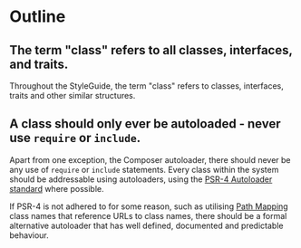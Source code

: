 # Outline

## The term "class" refers to all classes, interfaces, and traits.

Throughout the StyleGuide, the term "class" refers to classes, interfaces, traits and other similar structures.

## A class should only ever be autoloaded - never use `require` or `include`.

Apart from one exception, the Composer autoloader, there should never be any use of `require` or `include` statements. Every class within the system should be addressable using autoloaders, using the [PSR-4 Autoloader standard][psr-4] where possible.

If PSR-4 is not adhered to for some reason, such as utilising [Path Mapping][path-mapping] class names that reference URLs to class names, there should be a formal alternative autoloader that has well defined, documented and predictable behaviour.

[psr-4]: https://github.com/PhpGt/Csrf/issues/46
[path-mapping]: https://github.com/PhpGt/StyleGuide/blob/master/directories-files-namespaces/path-mapping.md
